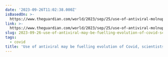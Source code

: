 ```yaml
---
date: '2023-09-26T11:02:38.000Z'
isBasedOn: >-
  https://www.theguardian.com/world/2023/sep/25/use-of-antiviral-molnupiravir-evolution-covid-virus-mutations?CMP=Share_AndroidApp_Other
link: >-
  https://www.theguardian.com/world/2023/sep/25/use-of-antiviral-molnupiravir-evolution-covid-virus-mutations?CMP=Share_AndroidApp_Other
slug: 2023-09-26-use-of-antiviral-may-be-fuelling-evolution-of-covid-scientists-say
tags:
  - covid
title: 'Use of antiviral may be fuelling evolution of Covid, scientists say'
---
```


